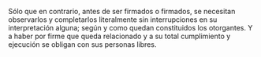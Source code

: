 Sólo que en contrario, antes de ser firmados o firmados, se necesitan observarlos y completarlos literalmente sin interrupciones en su interpretación alguna; según y como quedan constituidos los otorgantes. Y a haber por firme que queda relacionado y a su total cumplimiento y ejecución se obligan con sus personas libres.